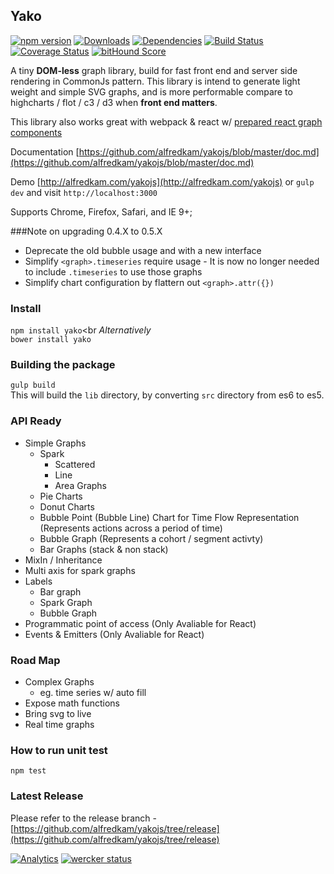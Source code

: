 ## Yako
[![npm version](https://badge.fury.io/js/yako.svg)](http://badge.fury.io/js/yako)
[![Downloads](https://img.shields.io/npm/dm/yako.svg)](https://npmjs.org/package/yako)
[![Dependencies](https://david-dm.org/alfredkam/yakojs.svg)](https://david-dm.org/alfredkam/yakojs)
[![Build Status](https://travis-ci.org/alfredkam/yakojs.svg?branch=master)](https://travis-ci.org/alfredkam/yakojs)
[![Coverage Status](https://coveralls.io/repos/alfredkam/yakojs/badge.svg?branch=master)](https://coveralls.io/r/alfredkam/yakojs?branch=master)
[![bitHound Score](https://www.bithound.io/github/alfredkam/yakojs/badges/score.svg)](https://www.bithound.io/github/alfredkam/yakojs/master)

A tiny **DOM-less** graph library, build for fast front end and server side rendering in CommonJs pattern.
This library is intend to generate light weight and simple SVG graphs, and is more performable compare to highcharts / flot / c3 / d3 when **front end matters**.

This library also works great with webpack & react w/ [prepared react graph components](https://github.com/alfredkam/yakojs/blob/master/doc.md#react-components)

Documentation [https://github.com/alfredkam/yakojs/blob/master/doc.md](https://github.com/alfredkam/yakojs/blob/master/doc.md)

Demo [http://alfredkam.com/yakojs](http://alfredkam.com/yakojs) or ```gulp dev``` and visit ```http://localhost:3000```

Supports Chrome, Firefox, Safari, and IE 9+;

###Note on upgrading 0.4.X to 0.5.X
- Deprecate the old bubble usage and with a new interface
- Simplify ```<graph>.timeseries``` require usage - It is now no longer needed to include ```.timeseries``` to use those graphs
- Simplify chart configuration by flattern out ```<graph>.attr({})```

### Install
```npm install yako```<br
<i>Alternatively</i><br>
```bower install yako```

### Building the package
```gulp build```<br>
This will build the ```lib``` directory, by converting ```src``` directory from es6 to es5.

### API Ready
- Simple Graphs
  - Spark 
    - Scattered
    - Line
    - Area Graphs
  - Pie Charts
  - Donut Charts
  - Bubble Point (Bubble Line) Chart for Time Flow Representation (Represents actions across a period of time)
  - Bubble Graph  (Represents a cohort / segment activty)
  - Bar Graphs (stack & non stack)
- MixIn / Inheritance
- Multi axis for spark graphs
- Labels
    - Bar graph
    - Spark Graph
    - Bubble Graph
- Programmatic point of access (Only Avaliable for React)
- Events & Emitters (Only Avaliable for React)

### Road Map
- Complex Graphs
  - eg. time series w/ auto fill
- Expose math functions
- Bring svg to live
- Real time graphs


### How to run unit test
```npm test```
 
### Latest Release
Please refer to the release branch - [https://github.com/alfredkam/yakojs/tree/release](https://github.com/alfredkam/yakojs/tree/release)

[![Analytics](https://ga-beacon.appspot.com/UA-25416273-3/yakojs/readme)](https://github.com/igrigorik/ga-beacon)
[![wercker status](https://app.wercker.com/status/a74eda189271b3b148197e07ad6fa9f1/s "wercker status")](https://app.wercker.com/project/bykey/a74eda189271b3b148197e07ad6fa9f1)
